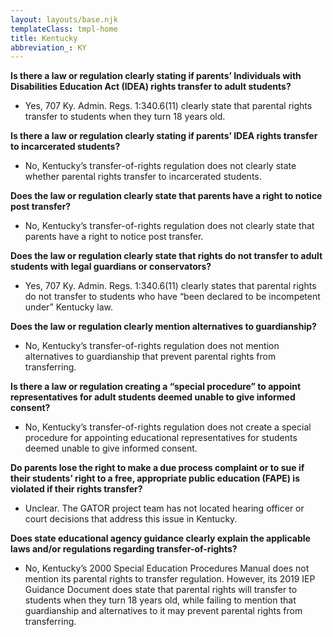 ```yaml
---
layout: layouts/base.njk
templateClass: tmpl-home
title: Kentucky
abbreviation_: KY
---
```


**Is there a law or regulation clearly stating if parents’ Individuals with Disabilities Education Act (IDEA) rights transfer to adult students?**

- Yes, 707 Ky. Admin. Regs. 1:340.6(11) clearly state that parental rights transfer to students when they turn 18 years old.

**Is there a law or regulation clearly stating if parents’ IDEA rights transfer to incarcerated students?**

- No, Kentucky’s transfer-of-rights regulation does not clearly state whether parental rights transfer to incarcerated students.

**Does the law or regulation clearly state that parents have a right to notice post transfer?**

- No, Kentucky’s transfer-of-rights regulation does not clearly state that parents have a right to notice post transfer.

**Does the law or regulation clearly state that rights do not transfer to adult students with legal guardians or conservators?**

- Yes, 707 Ky. Admin. Regs. 1:340.6(11) clearly states that parental rights do not transfer to students who have “been declared to be incompetent under” Kentucky law.

**Does the law or regulation clearly mention alternatives to guardianship?**

- No, Kentucky’s transfer-of-rights regulation does not mention alternatives to guardianship that prevent parental rights from transferring.

**Is there a law or regulation creating a “special procedure” to appoint representatives for adult students deemed unable to give informed consent?**

- No, Kentucky’s transfer-of-rights regulation does not create a special procedure for appointing educational representatives for students deemed unable to give informed consent.

**Do parents lose the right to make a due process complaint or to sue if their students’ right to a free, appropriate public education (FAPE) is violated if their rights transfer?**

- Unclear. The GATOR project team has not located hearing officer or court decisions that address this issue in Kentucky.

**Does state educational agency guidance clearly explain the applicable laws and/or regulations regarding transfer-of-rights?**

- No, Kentucky’s 2000 Special Education Procedures Manual does not mention its parental rights to transfer regulation. However, its 2019 IEP Guidance Document does state that parental rights will transfer to students when they turn 18 years old, while failing to mention that guardianship and alternatives to it may prevent parental rights from transferring.
